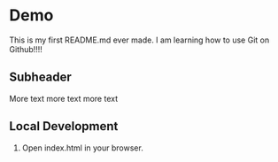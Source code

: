 # Demo

This is my first README.md ever made. I am learning how to use Git on Github!!!!

## Subheader
More text more text more text

## Local Development

1. Open index.html in your browser.
